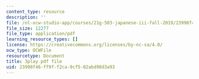 ```yaml
---
content_type: resource
description: ''
file: /ol-ocw-studio-app/courses/21g-503-japanese-iii-fall-2019/23998f46ff9ff2ca9cf502abd98d3a93_dWNrHmcb4Oo.pdf
file_size: 12277
file_type: application/pdf
learning_resource_types: []
license: https://creativecommons.org/licenses/by-nc-sa/4.0/
ocw_type: OCWFile
resourcetype: Document
title: 3play pdf file
uid: 23998f46-ff9f-f2ca-9cf5-02abd98d3a93
---
```

